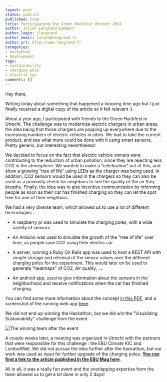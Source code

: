 ```yaml
---
layout: post
status: publish
published: true
title: Participating the Green Hackfest Utrecht 2014
author: Julien Lengrand-Lambert
author_login: jlengrand
author_email: julien@lengrand.fr
author_url: http://www.lengrand.fr
categories:
- hackathon
- development
tags:
- sustainability
- charging pole
- electric car
comments: []
---
```


Hey there,

Writing today about something that happened a loooong time ago but I just finally received a digital copy of the article so it felt relevant :).

About a year ago, I participated with friends to the Green Hackfest in Utrecht. The challenge was to modernize electric chargers in urban areas, the idea being that those chargers are popping up everywhere due to the increasing numbers of electric vehicles in cities. We had to take the current product, and see what more could be done with it using smart sensors. Pretty generic, but interesting nevertheless!

We decided to focus on the fact that electric vehicle owners were contributing to the reduction of urban pollution, since they are rejecting less CO2 in the atmosphere. We wanted to make a "celebration" out of this, and show a growing "tree of life" using LEDs as the charger was being used. In addition, CO2 sensors would be used in the chargers so they can also be used as a proximity check for neighbors to see the quality of the air they breathe. Finally, the idea was to also incentive communication by informing people as soon as their car has finished charging so they can let the spot free for one of their neighbors.

We had a very diverse team, which allowed us to use a lot of different technologies :

* A raspberry pi was used to simulate the charging poles, with a wide variety of sensors

* An Arduino was used to simulate the growth of the "tree of life" over time, as people save CO2 using their electric car

* A server, running a Ruby On Rails app was used to host a REST API with simple storage and retrieval of the sensor values over the different charging poles for the experiment. This would later on be used to generate "heatmaps" of CO2, Air quality, ....

* An android app, used to give information about the sensors in the neighborhood and receive notifications when the car has finished charging.

You can find some more information about the concept [in this PDF](https://dl.dropboxusercontent.com/u/4286043/00_Website/03_Images/green-hack/Hackathon.pdf), and a screenshot of the running web app [here](https://dl.dropboxusercontent.com/u/4286043/00_Website/03_Images/green-hack/web.png).

We did not end up winning the Hackathon, but we did win the "Visualizing Sustainability" challenge from the event.

![The winning team after the event](https://dl.dropboxusercontent.com/u/4286043/00_Website/03_Images/green-hack/IMG_4472.JPG)

A couple weeks later, a meeting was organized in Utrecht with the partners that were responsible for this challenge : the EBU Climate KIC and LomboXNet. We did not pursue the idea further after the hackathon, but our work was used as input for further upgrade of the charging poles. [**You can find a link to the article published in the EBU Mag here**](https://dl.dropboxusercontent.com/u/4286043/00_Website/02_Articles/ebu_mag_09_interview_slimme_laadpaal.pdf).

All in all, it was a really fun event and the overlapping expertise from the team allowed us to get a lot done in only 2 days!

